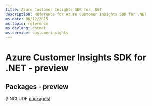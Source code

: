 ```yaml
---
title: Azure Customer Insights SDK for .NET
description: Reference for Azure Customer Insights SDK for .NET
ms.date: 06/12/2025
ms.topic: reference
ms.devlang: dotnet
ms.service: customerinsights
---
```

# Azure Customer Insights SDK for .NET - preview
## Packages - preview
[!INCLUDE [packages](customer-insights-index.md)]